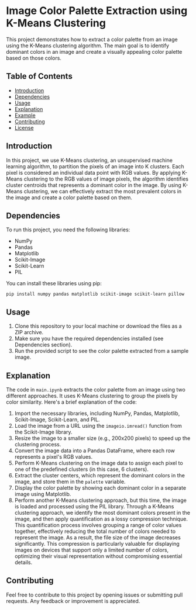 # Image Color Palette Extraction using K-Means Clustering

This project demonstrates how to extract a color palette from an image using the K-Means clustering algorithm. The main goal is to identify dominant colors in an image and create a visually appealing color palette based on those colors.

## Table of Contents
- [Introduction](#introduction)
- [Dependencies](#dependencies)
- [Usage](#usage)
- [Explanation](#explanation)
- [Example](#example)
- [Contributing](#contributing)
- [License](#license)

## Introduction
In this project, we use K-Means clustering, an unsupervised machine learning algorithm, to partition the pixels of an image into K clusters. Each pixel is considered an individual data point with RGB values. By applying K-Means clustering to the RGB values of image pixels, the algorithm identifies cluster centroids that represents a dominant color in the image. By using K-Means clustering, we can effectively extract the most prevalent colors in the image and create a color palette based on them.

## Dependencies
To run this project, you need the following libraries:
- NumPy
- Pandas
- Matplotlib
- Scikit-Image
- Scikit-Learn
- PIL

You can install these libraries using pip:
```
pip install numpy pandas matplotlib scikit-image scikit-learn pillow
```


## Usage
1. Clone this repository to your local machine or download the files as a ZIP archive.
2. Make sure you have the required dependencies installed (see Dependencies section).
3. Run the provided script to see the color palette extracted from a sample image.

## Explanation
The code in `main.ipynb` extracts the color palette from an image using two different approaches. It uses K-Means clustering to group the pixels by color similarity. Here's a brief explanation of the code:
1. Import the necessary libraries, including NumPy, Pandas, Matplotlib, Scikit-Image, Scikit-Learn, and PIL.
2. Load the image from a URL using the `imageio.imread()` function from the Scikit-Image library.
3. Resize the image to a smaller size (e.g., 200x200 pixels) to speed up the clustering process.
4. Convert the image data into a Pandas DataFrame, where each row represents a pixel's RGB values.
5. Perform K-Means clustering on the image data to assign each pixel to one of the predefined clusters (in this case, 6 clusters).
6. Extract the cluster centers, which represent the dominant colors in the image, and store them in the `palette` variable.
7. Display the color palette by showing each dominant color in a separate image using Matplotlib.
8. Perform another K-Means clustering approach, but this time, the image is loaded and processed using the PIL library. Through a K-Means clustering approach, we identify the most dominant colors present in the image, and then apply quantification as a lossy compression technique. This quantification process involves grouping a range of color values together, effectively reducing the total number of colors needed to represent the image. As a result, the file size of the image decreases significantly. This compression is particularly valuable for displaying images on devices that support only a limited number of colors, optimizing their visual representation without compromising essential details.


## Contributing
Feel free to contribute to this project by opening issues or submitting pull requests. Any feedback or improvement is appreciated.
